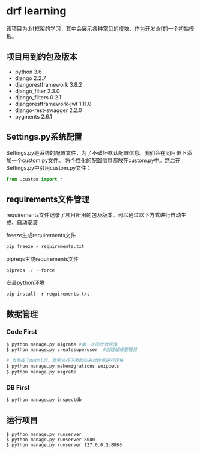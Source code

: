 # drf learning

该项目为drf框架的学习，其中会展示各种常见的模块，作为开发drf的一个初始模板。

## 项目用到的包及版本

- python 3.6
- django 2.2.7
- djangorestframework 3.8.2
- django_filter 2.3.0
- django_filters 0.2.1
- djangorestframework-jwt 1.11.0
- django-rest-swagger 2.2.0
- pygments 2.6.1


## Settings.py系统配置

Settings.py是系统的配置文件，为了不破坏默认配置信息。我们会在同目录下添加一个custom.py文件。
将个性化的配置信息都放在custom.py中。然后在Settings.py中引用custom.py文件：
```python
from .custom import *
```

## requirements文件管理

requirements文件记录了项目所用的包及版本，可以通过以下方式进行自动生成、自动安装

freeze生成requirements文件
```python
pip freeze > requirements.txt
```
pipreqs生成requirements文件	
```python
pipreqs ./ --force
```
安装python环境
```python
pip install -r requirements.txt
```

## 数据管理

###  Code First

```bash
$ python manage.py migrate #第一次同步数据库
$ python manage.py createsuperuser  #创建超级管理员

# 当修改了model后，需要执行下面两句来对数据进行迁移
$ python manage.py makemigrations snippets  
$ python manage.py migrate
```

### DB First

```bash
$ python manage.py inspectdb
```

## 运行项目

```
$ python manage.py runserver
$ python manage.py runserver 8080
$ python manage.py runserver 127.0.0.1:8080
```


